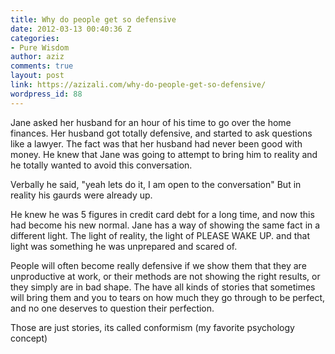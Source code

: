 ```yaml
---
title: Why do people get so defensive
date: 2012-03-13 00:40:36 Z
categories:
- Pure Wisdom
author: aziz
comments: true
layout: post
link: https://azizali.com/why-do-people-get-so-defensive/
wordpress_id: 88
---
```


Jane asked her husband for an hour of his time to go over the home finances. Her husband got totally defensive, and started to ask questions like a lawyer. The fact was that her husband had never been good with money. He knew that Jane was going to attempt to bring him to reality and he totally wanted to avoid this conversation.

Verbally he said, "yeah lets do it, I am open to the conversation" But in reality his gaurds were already up.

He knew he was 5 figures in credit card debt for a long time, and now this had become his new normal. Jane has a way of showing the same fact in a different light. The light of reality, the light of PLEASE WAKE UP. and that light was something he was unprepared and scared of.

People will often become really defensive if we show them that they are unproductive at work, or their methods are not showing the right results, or they simply are in bad shape. The have all kinds of stories that sometimes will bring them and you to tears on how much they go through to be perfect, and no one deserves to question their perfection.

Those are just stories, its called conformism (my favorite psychology concept)
